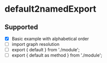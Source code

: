 # default2namedExport

## Supported

- [x] Basic example with alphabetical order
- [ ] import graph resolution
- [ ] export { default } from './module';
- [ ] export { default as method } from './module';
